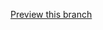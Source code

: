 [Preview this branch](https://dataexplorer-preview.azurewebsites.net/pull/EDIT_THIS_NUMBER_IN_THE_PR_DESCRIPTION?feature.someFeatureFlagYouMightNeed=true)
